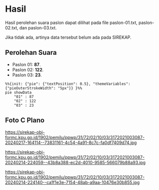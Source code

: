 # Hasil

Hasil perolehan suara paslon dapat dilihat pada file paslon-01.txt, paslon-02.txt, dan paslon-03.txt.

Jika tidak ada, artinya data tersebut belum ada pada SIREKAP.

## Perolehan Suara

 * Paslon 01: **87**.
 * Paslon 02: **122**.
 * Paslon 03: **23**.

```mermaid
%%{init: {"pie": {"textPosition": 0.5}, "themeVariables": {"pieOuterStrokeWidth": "5px"}} }%%
pie showData
    "01" : 87
    "02" : 122
    "03" : 23
```
## Foto C Plano

https://sirekap-obj-formc.kpu.go.id/1902/pemilu/ppwp/31/72/02/10/03/3172021003087-20240217-164114--73831161-4c54-4a91-8c7c-fa0df7409d74.jpg

https://sirekap-obj-formc.kpu.go.id/1902/pemilu/ppwp/31/72/02/10/03/3172021003087-20240214-224059--43b8a388-ec2d-4010-9585-566079b88a93.jpg

https://sirekap-obj-formc.kpu.go.id/1902/pemilu/ppwp/31/72/02/10/03/3172021003087-20240214-224140--ca1f1e3e-7154-48ab-a9aa-10476e30b855.jpg
